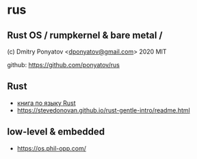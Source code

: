 #  rus
## Rust OS / rumpkernel &amp; bare metal /

(c) Dmitry Ponyatov <<dponyatov@gmail.com>> 2020 MIT

github: https://github.com/ponyatov/rus

## Rust

* [книга по языку Rust](https://github.com/ponyatov/rus/releases/download/140420-20d8/Rust.ru.pdf)
* https://stevedonovan.github.io/rust-gentle-intro/readme.html

## low-level & embedded

* https://os.phil-opp.com/
